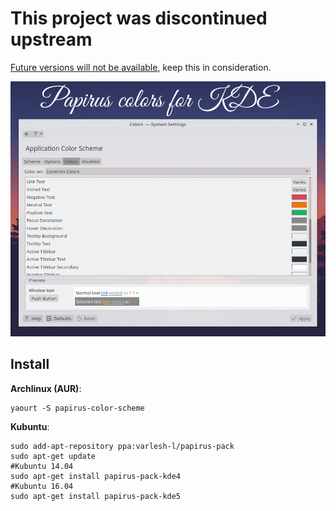 # This project was discontinued upstream

[Future versions will not be
available](https://github.com/PapirusDevelopmentTeam/ARCHIVE), keep this in
consideration.

<p align="center">
  <img src="https://raw.githubusercontent.com/icaroperseo/papirus-color-scheme/master/preview.png" alt="preview"/>
</p>

## Install
**Archlinux (AUR)**:
```
yaourt -S papirus-color-scheme
```
**Kubuntu**:
```
sudo add-apt-repository ppa:varlesh-l/papirus-pack
sudo apt-get update
#Kubuntu 14.04
sudo apt-get install papirus-pack-kde4
#Kubuntu 16.04
sudo apt-get install papirus-pack-kde5
```
